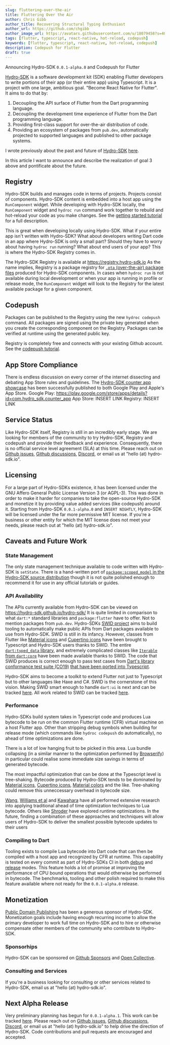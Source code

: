 ```yaml
---
slug: fluttering-over-the-air
title: Fluttering Over the Air
author: Chris Gibb
author_title: Recovering Structural Typing Enthusiast
author_url: https://github.com/chgibb
author_image_url: https://avatars.githubusercontent.com/u/18079458?s=400&v=4
tags: [flutter, typescript, react-native, hot-reload, codepush]
keywords: [flutter, typescript, react-native, hot-reload, codepush]
description: Codepush for Flutter
draft: true
---
```


Announcing Hydro-SDK `0.0.1-alpha.0` and Codepush for Flutter

<!--truncate-->

[Hydro-SDK](https://github.com/hydro-sdk/hydro-sdk) is a software development kit (SDK) enabling Flutter developers to write portions of their app (or their entire app) using Typescript. It is a project with one large, ambitious goal. "Become React Native for Flutter".  
It aims to do that by:
1. Decoupling the API surface of Flutter from  the Dart programming language.
2. Decoupling the development time experience of Flutter from the Dart programming language.
3. Providing first-class support for over-the-air distribution of code.
4. Providing an ecosystem of packages from `pub.dev`, automatically projected to supported languages and published to other package systems.

I wrote previously about the past and future of [Hydro-SDK](https://github.com/hydro-sdk/hydro-sdk) [here](https://chgibb.github.io/one-year-of-hydro-sdk/). 

In this article I want to announce and describe the realization of goal 3 above and pontificate about the future.

## Registry
Hydro-SDK builds and manages code in terms of projects. Projects consist of components. Hydro-SDK content is embedded into a host app using the `RunComponent` widget. While developing with Hydro-SDK locally, the `RunComponent` widget and `hydroc run` command work together to rebuild and hot-reload your code as you make changes. See the [getting started tutorial](https://hydro-sdk.io/docs/intro) for a full description.

This is great when developing locally using Hydro-SDK. What if your entire app isn't written with Hydro-SDK? What about developers writing Dart code in an app where Hydro-SDK is only a small part? Should they have to worry about having `hydroc run` running? What about end users of your app? This is where the Hydro-SDK Registry comes in.

The Hydro-SDK Registry is available at https://registry.hydro-sdk.io As the name implies, Registry is a package registry for [`.ota` (over-the-air) package files](https://hydro-sdk.io/docs/design-documents/ota) produced for Hydro-SDK components. In cases when `hydroc run` is not available during local development or when your app is running in profile or release mode, the `RunComponent` widget will look to the Registry for the latest available package for a given component.

## Codepush
Packages can be published to the Registry using the new `hydroc codepush` command. All packages are signed using the private key generated when you create the corresponding component on the Registry. Packages can be verified at runtime using the generated public key.

Registry is completely free and connects with your existing Github account. See the [codepush tutorial](https://hydro-sdk.io/docs/codepush).

## App Store Compliance
There is endless discussion on every corner of the internet dissecting and debating App Store rules and guidelines. The [Hydro-SDK counter app showcase](https://github.com/hydro-sdk/counter-app) has been successfully published to both Google Play and Apple's App Store.
Google Play: https://play.google.com/store/apps/details?id=com.hydro_sdk.counter_app
App Store: INSERT LINK
Registry: INSERT LINK

## Service Status
Like Hydro-SDK itself, Registry is still in an incredibly early stage. We are looking for members of the community to try Hydro-SDK, Registry and codepush and provide their feedback and experience. Consequently, there is no official service level agreement (SLA) at this time. Please reach out on [Github issues](https://github.com/hydro-sdk/hydro-sdk/issues), [Github discussions](https://github.com/hydro-sdk/hydro-sdk/discussions), [Discord](https://discord.com/invite/DuM2vkUSNr), or email us at "hello (at) hydro-sdk.io".

## Licensing
For a large part of Hydro-SDKs existence, it has been licensed under the GNU Affero General Public License Version 3 (or AGPL-3). This was done in order to make it harder for companies to take the open-source Hydro-SDK and monetize it by providing value added services (like codepush) around it. Starting from Hydro-SDK `0.0.1-alpha.0` and `INSERT NIGHTLY`, Hydro-SDK will be licensed under the far more permissive MIT license. If you're a business or other entity for which the MIT license does not meet your needs, please reach out at "hello (at) hydro-sdk.io".

## Caveats and Future Work
### State Management
The only state management technique available to code written with Hydro-SDK is `setState`. There is a hand-written port of [`package:scoped_model` in the Hydro-SDK source distribution](https://github.com/hydro-sdk/hydro-sdk/tree/master/runtime/scopedModel) though it is not quite polished enough to recommend it for use in any official tutorials or guides.

### API Availability
The APIs currently available from Hydro-SDK can be viewed on https://hydro-sdk.github.io/hydro-sdk/ It is quite limited in comparison to what `dart:*` standard libraries and `package:flutter` have to offer. Not to mention packages from `pub.dev`. Hydro-SDKs [SWID project](https://hydro-sdk.io/docs/design-documents/swid) aims to build tooling to automatically make public APIs from Dart packages available to use from Hydro-SDK. SWID is still in its infancy. However, classes from Flutter like [Material icons](https://github.com/hydro-sdk/hydro-sdk/blob/master/runtime/flutter/material/icons.ts) and [Cupertino icons](https://github.com/hydro-sdk/hydro-sdk/blob/master/runtime/flutter/cupertino/cupertinoIcons.ts) have been brought to Typescript and Hydro-SDK users thanks to SWID. The entire [`dart:typed_data` library](https://github.com/hydro-sdk/hydro-sdk/tree/master/runtime/dart/typed_data), and extremely complicated classes like [`Iterable` from `dart:core`](https://github.com/hydro-sdk/hydro-sdk/blob/master/runtime/dart/core/iterable.ts) have been made available thanks to SWID. The code that SWID produces is correct enough to pass test cases from [Dart's library conformance test suite (CO19)](https://github.com/dart-lang/co19) [that have been ported into Typescript](https://github.com/hydro-sdk/hydro-sdk/tree/master/test/co19/core/iterable).

Hydro-SDK aims to become a toolkit to extend Flutter not just to Typescript but to other languages like Haxe and C#. SWID is the cornerstone of this vision. Making SWID smart enough to handle `dart:ui` is next and can be tracked [here](https://github.com/hydro-sdk/hydro-sdk/projects/17). All work related to SWID can be tracked [here](https://github.com/hydro-sdk/hydro-sdk/projects/5).

### Performance
Hydro-SDKs build system takes in Typescript code and produces Lua bytecode to be run on the common Flutter runtime (CFR) virtual machine on a host Flutter app. Other than stripping debug symbols when building for release mode (which commands like `hydroc codepush` do automatically), no ahead of time optimizations are done. 

There is a lot of low hanging fruit to be picked in this area. Lua bundle collapsing (in a similar manner to the optimization performed by [Browserify](https://github.com/browserify/bundle-collapser)) in particular could realise some immediate size savings in terms of generated bytecode. 

The most impactful optimization that can be done at the Typescript level is tree-shaking. Bytecode produced by Hydro-SDK tends to be dominated by [Material icons](https://github.com/hydro-sdk/hydro-sdk/blob/master/runtime/flutter/material/icons.ts), [Cupertino icons](https://github.com/hydro-sdk/hydro-sdk/blob/master/runtime/flutter/cupertino/cupertinoIcons.ts), [Material colors](https://github.com/hydro-sdk/hydro-sdk/blob/master/runtime/flutter/material/colors.ts) and the like. Tree-shaking could remove this unneccessary overhead in bytecode size.

[Wang](https://www.ideals.illinois.edu/bitstream/handle/2142/78638/WANG-DISSERTATION-2015.pdf?sequence=1&isAllowed=y), [Williams et al](https://sites.cs.ucsb.edu/~ckrintz/papers/TCD-CS-2009-37.pdf
) and [Kawahara](https://nymphium.github.io/pdf/opeth_report.pdf) have all performed extensive research into applying traditional ahead of time optimization techniques to Lua bytecode. Others like [Shroder](https://www.complang.tuwien.ac.at/anton/praktika-fertig/schroeder/thesis.pdf) have explored runtime optimizations. In the future, finding a combination of these approaches and techniques will allow users of Hydro-SDK to deliver the smallest possible bytecode updates to their users

### Compiling to Dart
Tooling exists to compile Lua bytecode into Dart code that can then be compiled with a host app and recognized by CFR at runtime. This capability is tested on every commit as part of Hydro-SDKs CI in both [debug](https://github.com/hydro-sdk/hydro-sdk/actions/workflows/debug-ts-aot-integrationTests.yml) and [release](https://github.com/hydro-sdk/hydro-sdk/actions/workflows/release-ts-aot-integrationTests.yml) modes. This feature holds a lot of promise at improving the performance of CPU bound operations that would otherwise be performed in bytecode. The benchmarks, tooling and other polish required to make this feature available where not ready for the `0.0.1-alpha.0` release.

## Monetization
[Public Domain Publishing](https://github.com/publicdomaincompany) has been a generous sponsor of Hydro-SDK. Monetization goals include having enough recurring income to allow the primary developer to work full time on Hydro-SDK and to hire or otherwise compensate other members of the community who contribute to Hydro-SDK.

### Sponsorhips
Hydro-SDK can be sponsored on [Github Sponsors](https://github.com/sponsors/hydro-sdk) and [Open Collective](https://opencollective.com/hydro-sdk).

### Consulting and Services
If you're a business looking for consulting or other services related to Hydro-SDK, email us at "hello (at) hydro-sdk.io".

## Next Alpha Release
Very preliminary planning has begun for `0.0.1-alpha.1`. This work can be tracked [here](https://github.com/orgs/hydro-sdk/projects/4). Please reach out on [Github issues](https://github.com/hydro-sdk/hydro-sdk/issues), [Github discussions](https://github.com/hydro-sdk/hydro-sdk/discussions), [Discord](https://discord.com/invite/DuM2vkUSNr), or email us at "hello (at) hydro-sdk.io" to help drive the direction of Hydro-SDK. Code contributions and pull requests are encouraged and accepted.